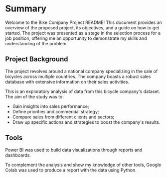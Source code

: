# Summary

Welcome to the Bike Company Project README! This document provides an overview of the proposed project, its objectives, and a guide on how to get started. The project was presented as a stage in the selection process for a job position, offering me an opportunity to demonstrate my skills and understanding of the problem.

## Project Background
The project revolves around a national company specializing in the sale of bicycles across multiple countries. The company boasts a robust sales database with extensive information on their sales activities.

This is an exploratory analysis of data from this bicycle company's dataset. The aim of the study was to:

- Gain insights into sales performance;
- Define priorities and commercial strategy;
- Compare sales from different clients and sectors;
- Draw up specific actions and strategies to boost the company's results.

## Tools

Power BI was used to build data visualizations through reports and dashboards. 

To complement the analysis and show my knowledge of other tools, Google Colab was used to produce a report with the data using Python.
